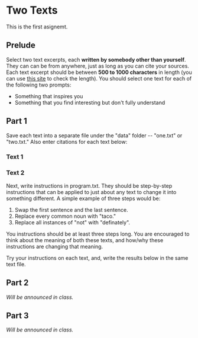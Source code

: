 Two Texts
=========

This is the first asignemt.

Prelude
-------

Select two text excerpts, each **written by somebody other than yourself**. They can can be from anywhere, just as long as you can cite your sources. Each text excerpt should be between **500 to 1000 characters** in length (you can use [this site](http://www.lettercount.com/) to check the length). You should select one text for each of the following two prompts:

 * Something that inspires you
 * Something that you find interesting but don't fully understand


Part 1
-------

Save each text into a separate file under the "data" folder -- "one.txt" or "two.txt." Also enter citations for each text below:

### Text 1

<!-- Wolf, Justin. "The Art Story: Minimalism Movement." The Art Story: Minimalism Movement. Accessed February 8, 2015. http://www.theartstory.org/movement-minimalism.htm.-->

### Text 2

<!-- Perl, Jed. "Flower Power." The New York Times. September 25, 2004. Accessed February 8, 2015. http://www.nytimes.com/2004/09/26/books/review/26PERLL.html?_r=0. -->


Next, write instructions in program.txt. They should be step-by-step instructions that can be applied to just about any text to change it into something different. A simple example of three steps would be:

 1. Swap the first sentence and the last sentence.
 2. Replace every common noun with "taco."
 3. Replace all instances of "not" with "definately".

You instructions should be at least three steps long. You are encouraged to think about the meaning of both these texts, and how/why these instructions are changing that meaning.

Try your instructions on each text, and, write the results below in the same text file.


Part 2
-------

_Will be announced in class._


Part 3
-------

_Will be announced in class._
